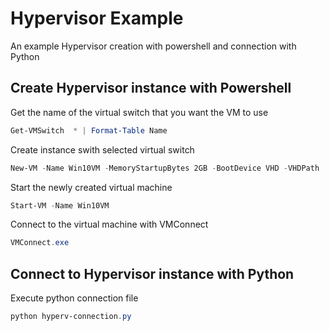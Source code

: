 # Hypervisor Example
An example Hypervisor creation with powershell and connection with Python



## Create Hypervisor instance with Powershell

Get the name of the virtual switch that you want the VM to use

```powershell
Get-VMSwitch  * | Format-Table Name
```

Create instance swith selected virtual switch

```powershell
New-VM -Name Win10VM -MemoryStartupBytes 2GB -BootDevice VHD -VHDPath .\VMs\Win10.vhdx -Path .\VMData -Generation 2 -Switch ExternalSwitch
```

Start the newly created virtual machine

```powershell
Start-VM -Name Win10VM
```

Connect to the virtual machine with VMConnect

```powershell
VMConnect.exe
```

## Connect to Hypervisor instance with Python

Execute python connection file

```powershell
python hyperv-connection.py
```


